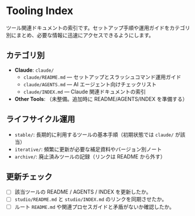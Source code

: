 # Tooling Index

ツール関連ドキュメントの索引です。セットアップ手順や運用ガイドをカテゴリ別にまとめ、必要な情報に迅速にアクセスできるようにします。

## カテゴリ別
- **Claude**: `claude/`
  - `claude/README.md` — セットアップとスラッシュコマンド運用ガイド
  - `claude/AGENTS.md` — AI エージェント向けチェックリスト
  - `claude/INDEX.md` — Claude 関連ドキュメントの索引
- **Other Tools**: （未整備。追加時に README/AGENTS/INDEX を準備する）

## ライフサイクル運用
- `stable/`: 長期的に利用するツールの基本手順（初期状態では `claude/` が該当）
- `iterative/`: 頻繁に更新が必要な補足資料やバージョン別ノート
- `archive/`: 廃止済みツールの記録（リンクは README から外す）

## 更新チェック
- [ ] 該当ツールの README / AGENTS / INDEX を更新したか。
- [ ] `studio/README.md` と `studio/INDEX.md` のリンクを同期させたか。
- [ ] ルート `README.md` や関連プロセスガイドと矛盾がないか確認したか。
